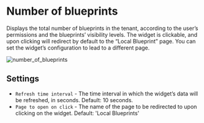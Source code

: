 # Number of blueprints
Displays the total number of blueprints in the tenant, according to the user’s permissions and the blueprints’ visibility levels.
The widget is clickable, and upon clicking will redirect by default to the “Local Blueprint” page. You can set the widget’s configuration to lead to a different page.

![number_of_blueprints]( /images/ui/widgets/num_of_blueprints.png )


## Settings

* `Refresh time interval` - The time interval in which the widget’s data will be refreshed, in seconds. Default: 10 seconds.
* `Page to open on click` - The name of the page to be redirected to upon clicking on the widget. Default: 'Local Blueprints'

